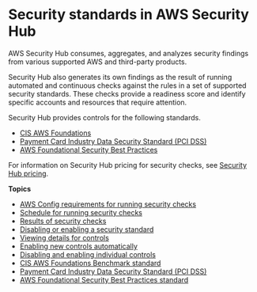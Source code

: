 # Security standards in AWS Security Hub<a name="securityhub-standards"></a>

AWS Security Hub consumes, aggregates, and analyzes security findings from various supported AWS and third\-party products\.

Security Hub also generates its own findings as the result of running automated and continuous checks against the rules in a set of supported security standards\. These checks provide a readiness score and identify specific accounts and resources that require attention\.

Security Hub provides controls for the following standards\.
+ [CIS AWS Foundations](securityhub-standards-cis.md)
+ [Payment Card Industry Data Security Standard \(PCI DSS\)](securityhub-standards-pcidss.md)
+ [AWS Foundational Security Best Practices](securityhub-standards-fsbp.md)

For information on Security Hub pricing for security checks, see [Security Hub pricing](http://aws.amazon.com/security-hub/pricing/)\.

**Topics**
+ [AWS Config requirements for running security checks](securityhub-standards-awsconfigrules.md)
+ [Schedule for running security checks](securityhub-standards-schedule.md)
+ [Results of security checks](securityhub-standards-results.md)
+ [Disabling or enabling a security standard](securityhub-standards-enable-disable.md)
+ [Viewing details for controls](securityhub-standards-view-controls.md)
+ [Enabling new controls automatically](controls-auto-enable.md)
+ [Disabling and enabling individual controls](securityhub-standards-enable-disable-controls.md)
+ [CIS AWS Foundations Benchmark standard](securityhub-standards-cis.md)
+ [Payment Card Industry Data Security Standard \(PCI DSS\)](securityhub-standards-pcidss.md)
+ [AWS Foundational Security Best Practices standard](securityhub-standards-fsbp.md)